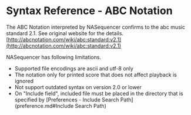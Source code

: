 Syntax Reference - ABC Notation
===============================

The ABC Notation interpreted by NASequencer confirms to the abc music standard 2.1.
See original website for the details.  
[http://abcnotation.com/wiki/abc:standard:v2.1](http://abcnotation.com/wiki/abc:standard:v2.1)

NASequencer has following limitations.

- Supported file encodings are ascii and utf-8 only
- The notation only for printed score that does not affect playback is ignored
- Not support outdated syntax on version 2.0 or lower
- On "Include field", included file must be placed in the directory that is specified by [Preferences - Include Search Path](preference.md#Include Search Path)
